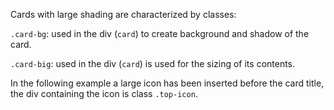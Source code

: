 Cards with large shading are characterized by classes:

`.card-bg`: used in the div (`card`) to create background and shadow of the card.

`.card-big`: used in the div (`card`) is used for the sizing of its contents.

In the following example a large icon has been inserted before the card title, the div containing the icon is class `.top-icon`.


